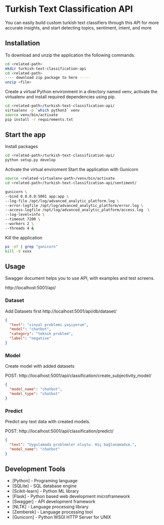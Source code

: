 # Turkish Text Classification API

You can easily build custom turkish text classifiers through this API for more accurate insights, and start detecting topics, sentiment, intent, and more


## Installation

To download and unzip the application the following commands.

```sh
cd <related-path>
mkdir turkish-text-classification-api
cd <related-path>
---- download zip package to here -----
unzip <file>
```

Create a virtual Python environment in a directory named venv, activate the virtualenv and install required dependencies using pip.

```sh
cd <related-path>/turkish-text-classification-api/
virtualenv -p `which python3` venv
source venv/bin/activate
pip install -r requirements.txt
```

## Start the app

Install packages
```sh
cd <related-path>/turkish-text-classification-api/
python setup.py develop
```

Activate the virtual enviroment
Start the application with Gunicorn
```sh
source <related-virtualenv-path>/venv/bin/activate
cd <related-path>/turkish-text-classification-api/sentiment/

gunicorn \
--bind 0.0.0.0:5001 app:app \
--log-file /opt/log/advanced_analytic_platform.log \
--error-logfile /opt/log/advanced_analytic_platform/error.log \
--access-logfile /opt/log/advanced_analytic_platform/access.log  \
--log-level=info \
--timeout 7200 \
--workers 2 \
--threads 4 &
```

Kill the application 
```sh
ps -ef | grep "gunicorn"
kill -9 xxxx
```

## Usage

Swagger document helps you to use API, with examples and test screens.

http://localhost:5001/api/

### Dataset

Add Datasets first
http://<span></span>localhost:5001/api/db/dataset/
```json
{
  "text": "sinyal problemi yaşıyorum",
  "model": "chatbot",
  "category": "teknik problem",
  "label": "negative"
}
```

### Model
Create model with added datasets

POST: http://<span></span>localhost:5001/api/classification/create_subjectivity_model/
```json
{
  "model_name": "chatbot",
  "model_type": "chatbot"
}
```

### Predict
Predict any text data with created models.

POST: http://<span></span>localhost:5001/api/classification/predict/
```json
{
  "text": "Uygulamada problemler oluştu. Hiç bağlanamadım.",
  "model_name": "chatbot"
}
```

## Development Tools
* [Python] - Programing language
* [SQLite] - SQL database engine
* [Scikit-learn] - Python ML library
* [Flask] - Python based web development microframework
* [Swagger] - API development framework
* [NLTK] - Language processing library
* [Zemberek] - Language processing tool
* [Gunicorn] - Python WSGI HTTP Server for UNIX

